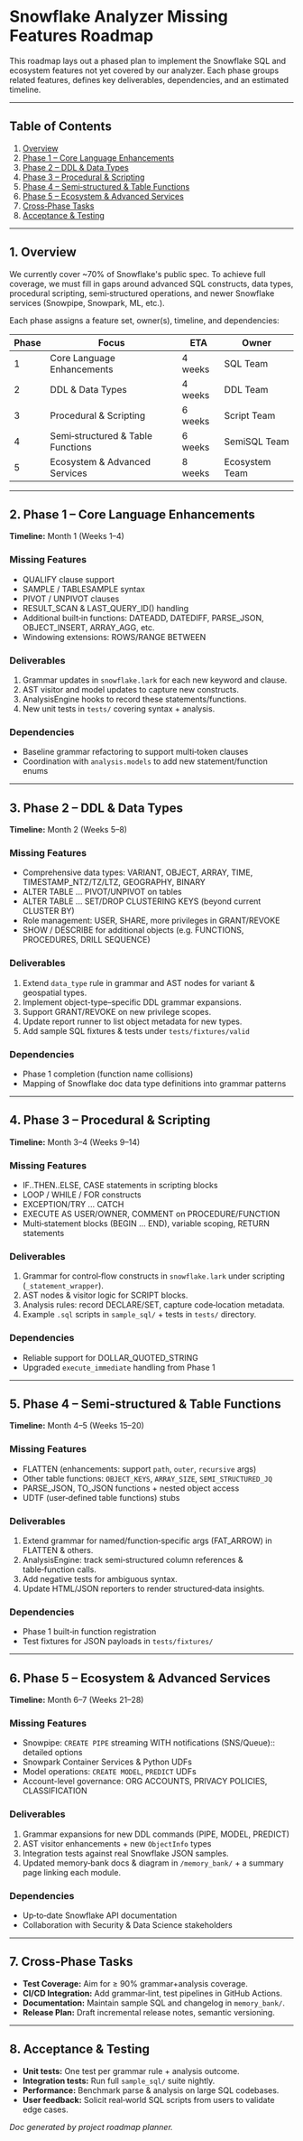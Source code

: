 # Snowflake Analyzer Missing Features Roadmap

This roadmap lays out a phased plan to implement the Snowflake SQL and ecosystem features not yet covered by our analyzer. Each phase groups related features, defines key deliverables, dependencies, and an estimated timeline.

---

## Table of Contents
1. [Overview](#overview)
2. [Phase 1 – Core Language Enhancements](#phase-1)
3. [Phase 2 – DDL & Data Types](#phase-2)
4. [Phase 3 – Procedural & Scripting](#phase-3)
5. [Phase 4 – Semi‑structured & Table Functions](#phase-4)
6. [Phase 5 – Ecosystem & Advanced Services](#phase-5)
7. [Cross‑Phase Tasks](#cross-phase)
8. [Acceptance & Testing](#testing)

---

## 1. Overview
We currently cover ~70% of Snowflake's public spec. To achieve full coverage, we must fill in gaps around advanced SQL constructs, data types, procedural scripting, semi‑structured operations, and newer Snowflake services (Snowpipe, Snowpark, ML, etc.).

Each phase assigns a feature set, owner(s), timeline, and dependencies:

| Phase | Focus                                    | ETA      | Owner       |
|-------|------------------------------------------|----------|-------------|
| 1     | Core Language Enhancements               | 4 weeks  | SQL Team    |
| 2     | DDL & Data Types                         | 4 weeks  | DDL Team    |
| 3     | Procedural & Scripting                   | 6 weeks  | Script Team |
| 4     | Semi‑structured & Table Functions        | 6 weeks  | SemiSQL Team|
| 5     | Ecosystem & Advanced Services            | 8 weeks  | Ecosystem Team|

---

## 2. Phase 1 – Core Language Enhancements <a name="phase-1"></a>
**Timeline:** Month 1 (Weeks 1–4)

### Missing Features
- QUALIFY clause support
- SAMPLE / TABLESAMPLE syntax
- PIVOT / UNPIVOT clauses
- RESULT_SCAN & LAST_QUERY_ID() handling
- Additional built‑in functions: DATEADD, DATEDIFF, PARSE_JSON, OBJECT_INSERT, ARRAY_AGG, etc.
- Windowing extensions: ROWS/RANGE BETWEEN

### Deliverables
1. Grammar updates in `snowflake.lark` for each new keyword and clause.  
2. AST visitor and model updates to capture new constructs.  
3. AnalysisEngine hooks to record these statements/functions.  
4. New unit tests in `tests/` covering syntax + analysis.  

### Dependencies
- Baseline grammar refactoring to support multi‑token clauses  
- Coordination with `analysis.models` to add new statement/function enums

---

## 3. Phase 2 – DDL & Data Types <a name="phase-2"></a>
**Timeline:** Month 2 (Weeks 5–8)

### Missing Features
- Comprehensive data types: VARIANT, OBJECT, ARRAY, TIME, TIMESTAMP_NTZ/TZ/LTZ, GEOGRAPHY, BINARY
- ALTER TABLE ... PIVOT/UNPIVOT on tables
- ALTER TABLE ... SET/DROP CLUSTERING KEYS (beyond current CLUSTER BY)
- Role management: USER, SHARE, more privileges in GRANT/REVOKE
- SHOW / DESCRIBE for additional objects (e.g. FUNCTIONS, PROCEDURES, DRILL SEQUENCE)

### Deliverables
1. Extend `data_type` rule in grammar and AST nodes for variant & geospatial types.  
2. Implement object-type–specific DDL grammar expansions.  
3. Support GRANT/REVOKE on new privilege scopes.  
4. Update report runner to list object metadata for new types.  
5. Add sample SQL fixtures & tests under `tests/fixtures/valid`

### Dependencies
- Phase 1 completion (function name collisions)  
- Mapping of Snowflake doc data type definitions into grammar patterns

---

## 4. Phase 3 – Procedural & Scripting <a name="phase-3"></a>
**Timeline:** Month 3–4 (Weeks 9–14)

### Missing Features
- IF..THEN..ELSE, CASE statements in scripting blocks  
- LOOP / WHILE / FOR constructs  
- EXCEPTION/TRY ... CATCH  
- EXECUTE AS USER/OWNER, COMMENT on PROCEDURE/FUNCTION  
- Multi‑statement blocks (BEGIN ... END), variable scoping, RETURN statements

### Deliverables
1. Grammar for control‑flow constructs in `snowflake.lark` under scripting (`_statement_wrapper`).  
2. AST nodes & visitor logic for SCRIPT blocks.  
3. Analysis rules: record DECLARE/SET, capture code‑location metadata.  
4. Example `.sql` scripts in `sample_sql/` + tests in `tests/` directory.  

### Dependencies
- Reliable support for DOLLAR_QUOTED_STRING  
- Upgraded `execute_immediate` handling from Phase 1

---

## 5. Phase 4 – Semi‑structured & Table Functions <a name="phase-4"></a>
**Timeline:** Month 4–5 (Weeks 15–20)

### Missing Features
- FLATTEN (enhancements: support `path`, `outer`, `recursive` args)  
- Other table functions: `OBJECT_KEYS`, `ARRAY_SIZE`, `SEMI_STRUCTURED_JQ`  
- PARSE_JSON, TO_JSON functions + nested object access  
- UDTF (user‑defined table functions) stubs

### Deliverables
1. Extend grammar for named/function‑specific args (FAT_ARROW) in FLATTEN & others.  
2. AnalysisEngine: track semi‑structured column references & table‑function calls.  
3. Add negative tests for ambiguous syntax.  
4. Update HTML/JSON reporters to render structured‑data insights.

### Dependencies
- Phase 1 built‑in function registration  
- Test fixtures for JSON payloads in `tests/fixtures/` 

---

## 6. Phase 5 – Ecosystem & Advanced Services <a name="phase-5"></a>
**Timeline:** Month 6–7 (Weeks 21–28)

### Missing Features
- Snowpipe: `CREATE PIPE` streaming WITH notifications (SNS/Queue):: detailed options  
- Snowpark Container Services & Python UDFs  
- Model operations: `CREATE MODEL`, `PREDICT` UDFs  
- Account-level governance: ORG ACCOUNTS, PRIVACY POLICIES, CLASSIFICATION

### Deliverables
1. Grammar expansions for new DDL commands (PIPE, MODEL, PREDICT)  
2. AST visitor enhancements + new `ObjectInfo` types  
3. Integration tests against real Snowflake JSON samples.  
4. Updated memory‑bank docs & diagram in `/memory_bank/` + a summary page linking each module.

### Dependencies
- Up‑to‑date Snowflake API documentation  
- Collaboration with Security & Data Science stakeholders

---

## 7. Cross‑Phase Tasks <a name="cross-phase"></a>
- **Test Coverage:** Aim for ≥ 90% grammar+analysis coverage.  
- **CI/CD Integration:** Add grammar‑lint, test pipelines in GitHub Actions.  
- **Documentation:** Maintain sample SQL and changelog in `memory_bank/`.  
- **Release Plan:** Draft incremental release notes, semantic versioning.  

---

## 8. Acceptance & Testing <a name="testing"></a>
- **Unit tests:** One test per grammar rule + analysis outcome.  
- **Integration tests:** Run full `sample_sql/` suite nightly.  
- **Performance:** Benchmark parse & analysis on large SQL codebases.  
- **User feedback:** Solicit real‑world SQL scripts from users to validate edge cases.


*Doc generated by project roadmap planner.*